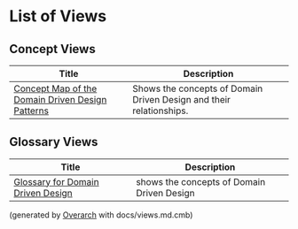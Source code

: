 # List of Views

## Concept Views
| Title | Description |
|---|---|
| [Concept Map of the Domain Driven Design Patterns](concept-view.md) | Shows the concepts of Domain Driven Design and their relationships. |
## Glossary Views
| Title | Description |
|---|---|
| [Glossary for Domain Driven Design](glossary-view.md) | shows the concepts of Domain Driven Design |


(generated by [Overarch](https://github.com/soulspace-org/overarch) with docs/views.md.cmb)
